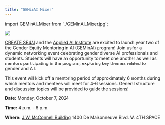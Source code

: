 ```yaml
---
title: "GEMinAI Mixer"
---
```


import GEMinAI_Mixer from '../GEMinAI_Mixer.jpg'; 

<p class="GEMinAI_Mixer" ><img src={GEMinAI_Mixer}/></p>

 [CREATE SE4AI](https://se4ai.org/) and the [Applied AI Institute](https://www.concordia.ca/research/applied-ai-institute.html) are excited to launch year two of the Gender Equity Mentoring in AI (GEMinAI) program! Join us for a dynamic networking event celebrating gender diverse AI professionals and students. Students will have an opportunity to meet one another as well as mentors participating in the program, exploring key themes related to gender and A.I. 

This event will kick off a mentoring period of approximately 6 months during which mentors and mentees will meet for 4-6 sessions. General structure and discussion topics will be provided to guide the sessions!

**Date:**  Monday, October 7, 2024

**Time:** 4 p.m. – 6 p.m. 

**Where:** [J.W. McConnell Building](https://www.concordia.ca/maps/sgw-campus.html?building=LB)
1400 De Maisonneuve Blvd. W.
4TH SPACE


